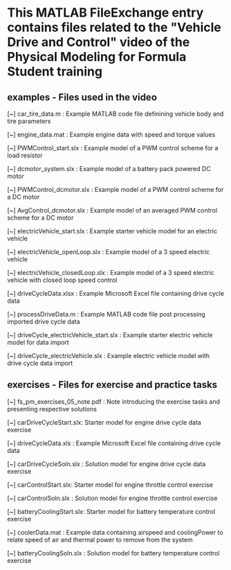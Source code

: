 # This MATLAB FileExchange entry contains files related to the "Vehicle Drive and Control" video of the Physical Modeling for Formula Student training

## examples - Files used in the video

[~] car_tire_data.m : Example MATLAB code file definining vehicle body and tire parameters

[~] engine_data.mat : Example engine data with speed and torque values

[~] PWMControl_start.slx : Example model of a PWM control scheme for a load resistor

[~] dcmotor_system.slx : Example model of a battery pack powered DC motor

[~] PWMControl_dcmotor.slx : Example model of a PWM control scheme for a DC motor

[~] AvgControl_dcmotor.slx : Example model of an averaged PWM control scheme for a DC motor

[~] electricVehicle_start.slx : Example starter vehicle model for an electric vehicle

[~] electricVehicle_openLoop.slx : Example model of a 3 speed electric vehicle

[~] electricVehicle_closedLoop.slx : Example model of a 3 speed electric vehicle with closed loop speed control

[~] driveCycleData.xlsx : Example Microsoft Excel file containing drive cycle data

[~] processDriveData.m : Example MATLAB code file post processing imported drive cycle data

[~] driveCycle_electricVehicle_start.slx : Example starter electric vehicle model for data import

[~] driveCycle_electricVehicle.slx : Example electric vehicle model with drive cycle data import

## exercises - Files for exercise and practice tasks

[~] fs_pm_exercises_05_note.pdf : Note introducing the exercise tasks and presenting respective solutions

[~] carDriveCycleStart.slx: Starter model for engine drive cycle data exercise

[~] driveCycleData.xls : Example Microsoft Excel file containing drive cycle data

[~] carDriveCycleSoln.slx : Solution model for engine drive cycle data exercise

[~] carControlStart.slx: Starter model for engine throttle control exercise

[~] carControlSoln.slx : Solution model for engine throttle control exercise

[~] batteryCoolingStart.slx: Starter model for battery temperature control exercise

[~] coolerData.mat : Example data containing airspeed and coolingPower to relate speed of air and thermal power to remove from the system

[~] batteryCoolingSoln.slx : Solution model for battery temperature control exercise

